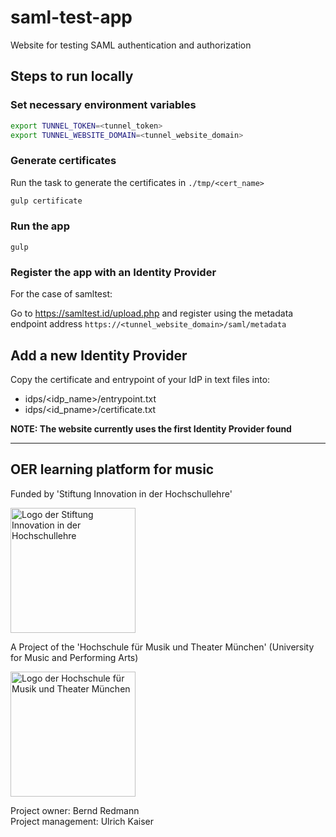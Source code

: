 # saml-test-app

Website for testing SAML authentication and authorization

## Steps to run locally

### Set necessary environment variables

~~~sh
export TUNNEL_TOKEN=<tunnel_token>
export TUNNEL_WEBSITE_DOMAIN=<tunnel_website_domain>
~~~

### Generate certificates

Run the task to generate the certificates in `./tmp/<cert_name>`

~~~sh
gulp certificate
~~~

### Run the app

~~~
gulp
~~~

### Register the app with an Identity Provider

For the case of samltest:

Go to https://samltest.id/upload.php and register using the metadata endpoint address `https://<tunnel_website_domain>/saml/metadata`

## Add a new Identity Provider

Copy the certificate and entrypoint of your IdP in text files into:

* idps/<idp_name>/entrypoint.txt
* idps/<id_pname>/certificate.txt

**NOTE: The website currently uses the first Identity Provider found**

---

## OER learning platform for music

Funded by 'Stiftung Innovation in der Hochschullehre'

<img src="https://stiftung-hochschullehre.de/wp-content/uploads/2020/07/logo_stiftung_hochschullehre_screenshot.jpg)" alt="Logo der Stiftung Innovation in der Hochschullehre" width="200"/>

A Project of the 'Hochschule für Musik und Theater München' (University for Music and Performing Arts)

<img src="https://upload.wikimedia.org/wikipedia/commons/d/d8/Logo_Hochschule_f%C3%BCr_Musik_und_Theater_M%C3%BCnchen_.png" alt="Logo der Hochschule für Musik und Theater München" width="200"/>

Project owner: Bernd Redmann\
Project management: Ulrich Kaiser
